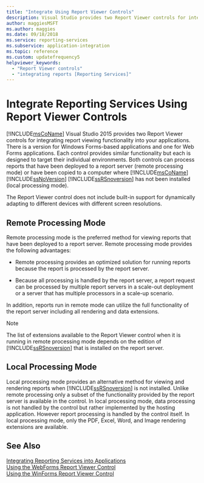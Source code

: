 ```yaml
---
title: "Integrate Using Report Viewer Controls"
description: Visual Studio provides two Report Viewer controls for integrating report viewing functionality into your applications.
author: maggiesMSFT
ms.author: maggies
ms.date: 09/18/2018
ms.service: reporting-services
ms.subservice: application-integration
ms.topic: reference
ms.custom: updatefrequency5
helpviewer_keywords:
  - "Report Viewer controls"
  - "integrating reports [Reporting Services]"
---
```

# Integrate Reporting Services Using Report Viewer Controls
  [!INCLUDE[msCoName](../../includes/msconame-md.md)] Visual Studio 2015 provides two Report Viewer controls for integrating report viewing functionality into your applications. There is a version for Windows Forms-based applications and one for Web Forms applications. Each control provides similar functionality but each is designed to target their individual environments. Both controls can process reports that have been deployed to a report server (remote processing mode) or have been copied to a computer where [!INCLUDE[msCoName](../../includes/msconame-md.md)] [!INCLUDE[ssNoVersion](../../includes/ssnoversion-md.md)] [!INCLUDE[ssRSnoversion](../../includes/ssrsnoversion-md.md)] has not been installed (local processing mode).  
  
 The Report Viewer control does not include built-in support for dynamically adapting to different devices with different screen resolutions.  
  
## Remote Processing Mode  
 Remote processing mode is the preferred method for viewing reports that have been deployed to a report server. Remote processing mode provides the following advantages:  
  
-   Remote processing provides an optimized solution for running reports because the report is processed by the report server.  
  
-   Because all processing is handled by the report server, a report request can be processed by multiple report servers in a scale-out deployment or a server that has multiple processors in a scale-up scenario.  
  
 In addition, reports run in remote mode can utilize the full functionality of the report server including all rendering and data extensions.  
  
> [!NOTE]  
>  The list of extensions available to the Report Viewer control when it is running in remote processing mode depends on the edition of [!INCLUDE[ssRSnoversion](../../includes/ssrsnoversion-md.md)] that is installed on the report server.  
  
## Local Processing Mode  
 Local processing mode provides an alternative method for viewing and rendering reports when [!INCLUDE[ssRSnoversion](../../includes/ssrsnoversion-md.md)] is not installed. Unlike remote processing only a subset of the functionality provided by the report server is available in the control. In local processing mode, data processing is not handled by the control but rather implemented by the hosting application. However report processing is handled by the control itself. In local processing mode, only the PDF, Excel, Word, and Image rendering extensions are available.  
  
## See Also  
 [Integrating Reporting Services into Applications](../../reporting-services/application-integration/integrating-reporting-services-into-applications.md)   
 [Using the WebForms Report Viewer Control](../../reporting-services/application-integration/using-the-webforms-reportviewer-control.md)   
 [Using the WinForms Report Viewer Control](../../reporting-services/application-integration/using-the-winforms-reportviewer-control.md)  

  
  
